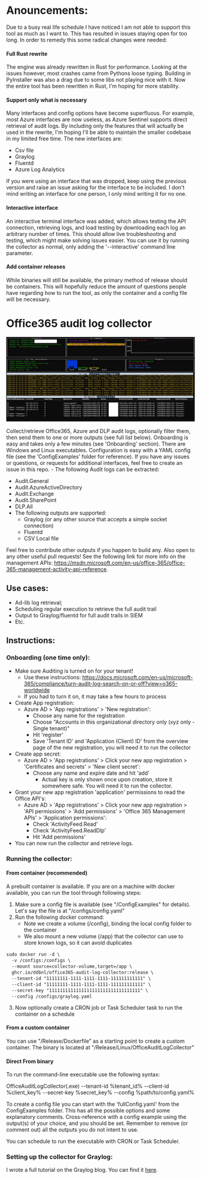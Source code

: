 # Anouncements:

Due to a busy real life schedule I have noticed I am not able to support this tool as much as I want to.
This has resulted in issues staying open for too long. In order to remedy this some radical changes were needed:


#### Full Rust rewrite

The engine was already rewritten in Rust for performance. Looking at the issues however, most crashes came from Pythons
loose typing. Building in PyInstaller was also a drag due to some libs not playing nice with it. Now the entire tool has been
rewritten in Rust, I'm hoping for more stability.

#### Support only what is necessary

Many interfaces and config options have become superfluous. For example, most Azure interfaces are now useless, as
Azure Sentinel supports direct retrieval of audit logs. By including only the features that will actually be used in the
rewrite, I'm hoping I'll be able to maintain the smaller codebase in my limited free time. The new interfaces are:
- Csv file
- Graylog
- Fluentd
- Azure Log Analytics

If you were using an interface that was dropped, keep using the previous version and raise an issue asking for the 
interface to be included. I don't mind writing an interface for one person, I only mind writing it for no one.


#### Interactive interface

An interactive terminal interface was added, which allows testing the API connection, retrieving logs, and load testing
by downloading each log an arbitrary number of times. This should allow live troubleshooting and testing, which might
make solving issues easier. You can use it by running the collector as normal, only adding the '--interactive' command
line parameter.

#### Add container releases

While binaries will still be available, the primary method of release should be containers. This will hopefully
reduce the amount of questions people have regarding how to run the tool, as only the container and a config file will
be necessary.



# Office365 audit log collector

![Screenshot.jpg](Screenshot.jpg)

Collect/retrieve Office365, Azure and DLP audit logs, optionally filter them, then send them to one or more outputs 
(see full list below).
Onboarding is easy and takes only a few minutes (see 'Onboarding' section). There are Windows and Linux executables.
Configuration is easy with a YAML config file (see the 'ConfigExamples' folder for reference).
If you have any issues or questions, or requests for additional interfaces, feel free to create an issue in this repo. - The following Audit logs can be extracted:
  - Audit.General
  - Audit.AzureActiveDirectory
  - Audit.Exchange
  - Audit.SharePoint
  - DLP.All
- The following outputs are supported:
  - Graylog (or any other source that accepts a simple socket connection)
  - Fluentd
  - CSV Local file

Feel free to contribute other outputs if you happen to build any. Also open to any other useful pull requests!
See the following link for more info on the management APIs: https://msdn.microsoft.com/en-us/office-365/office-365-management-activity-api-reference.

## Use cases:

- Ad-lib log retrieval;
- Scheduling regular execution to retrieve the full audit trail
- Output to Graylog/fluentd for full audit trails in SIEM
- Etc.

## Instructions:

### Onboarding (one time only):
- Make sure Auditing is turned on for your tenant!
  - Use these instructions: https://docs.microsoft.com/en-us/microsoft-365/compliance/turn-audit-log-search-on-or-off?view=o365-worldwide
  - If you had to turn it on, it may take a few hours to process
- Create App registration: 
  - Azure AD > 'App registrations' > 'New registration':
    - Choose any name for the registration
    - Choose "Accounts in this organizational directory only (xyz only - Single tenant)"
    - Hit 'register'
    - Save 'Tenant ID' and 'Application (Client) ID' from the overview page of the new registration, you will need it to run the collector
- Create app secret:
  - Azure AD > 'App registrations' > Click your new app registration > 'Certificates and secrets' > 'New client secret':
    - Choose any name and expire date and hit 'add'
      - Actual key is only shown once upon creation, store it somewhere safe. You will need it to run the collector.
- Grant your new app registration 'application' permissions to read the Office API's: 
  - Azure AD > 'App registrations' > Click your new app registration > 'API permissions' > 'Add permissions' > 'Office 365 Management APIs' > 'Application permissions':
    - Check 'ActivityFeed.Read'
    - Check 'ActivityFeed.ReadDlp'
    - Hit 'Add permissions'
- You can now run the collector and retrieve logs. 


### Running the collector:

#### From container (recommended)

A prebuilt container is available. If you are on a machine with docker available,
you can run the tool through following steps:

1. Make sure a config file is available (see "/ConfigExamples" for details). Let's say the file is at "/configs/config.yaml"
2. Run the following docker command:
    - Note we create a volume (/config), binding the local config folder to the container
    - We also mount a new volume (/app) that the collector can use to store known logs, so it can avoid duplicates
```
sudo docker run -d \
  -v /configs:/configs \
  --mount source=collector-volume,target=/app \
  ghcr.io/ddbnl/office365-audit-log-collector:release \
  --tenant-id "11111111-1111-1111-1111-111111111111" \
  --client-id "11111111-1111-1111-1111-111111111111" \
  --secret-key "1111111111111111111111111111111111" \
  --config /configs/graylog.yaml

```
3. Now optionally create a CRON job or Task Scheduler task to run the container on a schedule

#### From a custom container

You can use "/Release/Dockerfile" as a starting point to create a custom container. The binary is located at 
"/Release/Linux/OfficeAuditLogCollector"

#### Direct From binary
To run the command-line executable use the following syntax:

OfficeAuditLogCollector(.exe) --tenant-id %tenant_id% --client-id %client_key% --secret-key %secret_key% --config %path/to/config.yaml%

To create a config file you can start with the 'fullConfig.yaml' from the ConfigExamples folder. This has all the 
possible options and some explanatory comments. Cross-reference with a config example using the output(s) of your choice, and you
should be set. Remember to remove (or comment out) all the outputs you do not intent to use.

You can schedule to run the executable with CRON or Task Scheduler.

### Setting up the collector for Graylog:
I wrote a full tutorial on the Graylog blog. You can find it
[here](https://community.graylog.org/t/collecting-office365-azuread-audit-logs-using-office-audit-collector/23925).